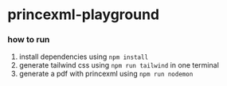 # princexml-playground

### how to run

1. install dependencies using `npm install`
2. generate tailwind css using `npm run tailwind` in one terminal
3. generate a pdf with princexml using `npm run nodemon`
